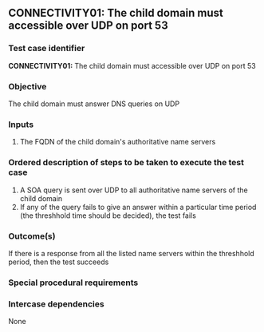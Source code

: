 ## CONNECTIVITY01: The child domain must accessible over UDP on port 53

### Test case identifier
**CONNECTIVITY01:**  The child domain must accessible over UDP on port 53

### Objective
The child domain must answer DNS queries on UDP

### Inputs
1. The FQDN of the child domain's authoritative name servers

### Ordered description of steps to be taken to execute the test case
1. A SOA query is sent over UDP to all authoritative name servers of the child domain
2. If any of the query fails to give an answer within a particular time period (the threshhold time should be decided), the test fails


### Outcome(s)
If there is a response from all the listed name servers within the threshhold period, then the test succeeds
### Special procedural requirements

### Intercase dependencies
None
